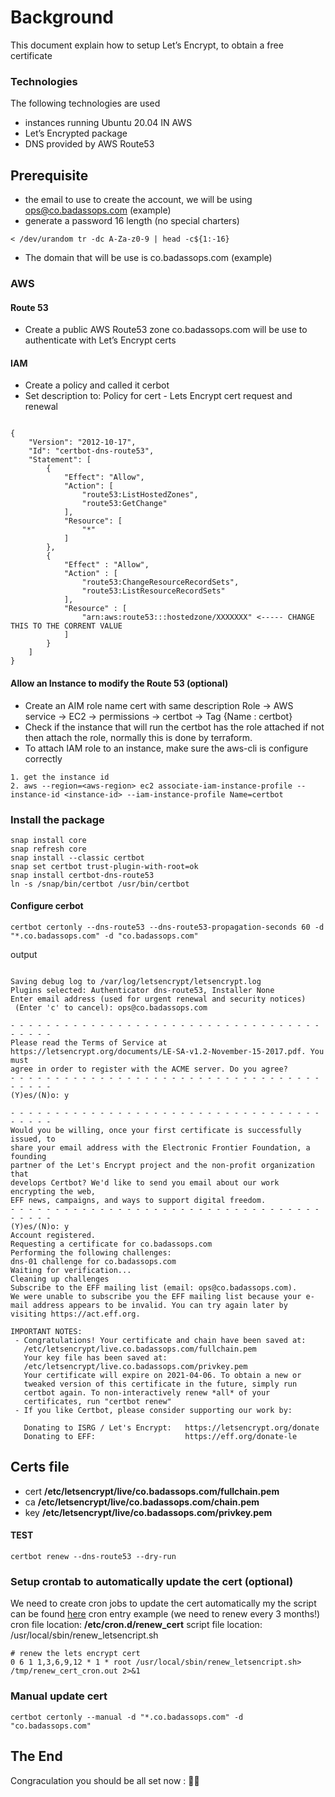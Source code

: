 # Background
This document explain how to setup Let’s Encrypt, to obtain a free certificate

### Technologies
The following technologies are used

- instances running Ubuntu 20.04 IN AWS
- Let’s Encrypted package
- DNS provided by AWS Route53

## Prerequisite
- the email to use to create the account, we will be using ops@co.badassops.com (example)
- generate a password 16 length (no special charters) 
```
< /dev/urandom tr -dc A-Za-z0-9 | head -c${1:-16}
```
- The domain that will be use is co.badassops.com (example)

### AWS

#### Route 53

- Create a public AWS Route53 zone co.badassops.com 
  will be use to authenticate with Let’s Encrypt certs


#### IAM

- Create a policy and called it cerbot 
- Set description to: Policy for cert - Lets Encrypt cert request and renewal
```

{
    "Version": "2012-10-17",
    "Id": "certbot-dns-route53",
    "Statement": [
        {
            "Effect": "Allow",
            "Action": [
                "route53:ListHostedZones",
                "route53:GetChange"
            ],
            "Resource": [
                "*"
            ]
        },
        {
            "Effect" : "Allow",
            "Action" : [
                "route53:ChangeResourceRecordSets",
                "route53:ListResourceRecordSets"
            ],
            "Resource" : [
                "arn:aws:route53:::hostedzone/XXXXXXX" <----- CHANGE THIS TO THE CORRENT VALUE
            ]
        }
    ]
}
```

#### Allow an Instance to modify the Route 53 (optional)
- Create an AIM role name cert with same description
	Role -> AWS service -> EC2 -> permissions -> certbot -> Tag {Name : certbot}
- Check if the instance that will run the certbot has the role attached
    if not then attach the role, normally this is done by terraform. 
- To attach IAM role to an instance, make sure the aws-cli is configure correctly
```
1. get the instance id
2. aws --region=<aws-region> ec2 associate-iam-instance-profile --instance-id <instance-id> --iam-instance-profile Name=certbot
```

### Install the package
```
snap install core
snap refresh core
snap install --classic certbot
snap set certbot trust-plugin-with-root=ok
snap install certbot-dns-route53
ln -s /snap/bin/certbot /usr/bin/certbot
```

#### Configure cerbot
```
certbot certonly --dns-route53 --dns-route53-propagation-seconds 60 -d "*.co.badassops.com" -d "co.badassops.com"
```

output
```

Saving debug log to /var/log/letsencrypt/letsencrypt.log
Plugins selected: Authenticator dns-route53, Installer None
Enter email address (used for urgent renewal and security notices)
 (Enter 'c' to cancel): ops@co.badassops.com

- - - - - - - - - - - - - - - - - - - - - - - - - - - - - - - - - - - - - - - -
Please read the Terms of Service at
https://letsencrypt.org/documents/LE-SA-v1.2-November-15-2017.pdf. You must
agree in order to register with the ACME server. Do you agree?
- - - - - - - - - - - - - - - - - - - - - - - - - - - - - - - - - - - - - - - -
(Y)es/(N)o: y

- - - - - - - - - - - - - - - - - - - - - - - - - - - - - - - - - - - - - - - -
Would you be willing, once your first certificate is successfully issued, to
share your email address with the Electronic Frontier Foundation, a founding
partner of the Let's Encrypt project and the non-profit organization that
develops Certbot? We'd like to send you email about our work encrypting the web,
EFF news, campaigns, and ways to support digital freedom.
- - - - - - - - - - - - - - - - - - - - - - - - - - - - - - - - - - - - - - - -
(Y)es/(N)o: y
Account registered.
Requesting a certificate for co.badassops.com
Performing the following challenges:
dns-01 challenge for co.badassops.com
Waiting for verification...
Cleaning up challenges
Subscribe to the EFF mailing list (email: ops@co.badassops.com).
We were unable to subscribe you the EFF mailing list because your e-mail address appears to be invalid. You can try again later by visiting https://act.eff.org.

IMPORTANT NOTES:
 - Congratulations! Your certificate and chain have been saved at:
   /etc/letsencrypt/live.co.badassops.com/fullchain.pem
   Your key file has been saved at:
   /etc/letsencrypt/live.co.badassops.com/privkey.pem
   Your certificate will expire on 2021-04-06. To obtain a new or
   tweaked version of this certificate in the future, simply run
   certbot again. To non-interactively renew *all* of your
   certificates, run "certbot renew"
 - If you like Certbot, please consider supporting our work by:

   Donating to ISRG / Let's Encrypt:   https://letsencrypt.org/donate
   Donating to EFF:                    https://eff.org/donate-le

```

## Certs file
- cert **/etc/letsencrypt/live/co.badassops.com/fullchain.pem**
- ca **/etc/letsencrypt/live/co.badassops.com/chain.pem**
- key **/etc/letsencrypt/live/co.badassops.com/privkey.pem**

#### TEST
```
certbot renew --dns-route53 --dry-run
```

### Setup crontab to automatically update the cert (optional)

We need to create cron jobs to update the cert automatically
my the script can be found [here](https://github.com/badassops/ldap-tool-go/blob/main/docs/letsEncrypt/renew_letsencript.sh)
cron entry example (we need to renew every 3 months!)
cron file location: **/etc/cron.d/renew_cert**
script file location: /usr/local/sbin/renew_letsencript.sh
```
# renew the lets encrypt cert
0 6 1 1,3,6,9,12 * 1 * root /usr/local/sbin/renew_letsencript.sh> /tmp/renew_cert_cron.out 2>&1
```

 
### Manual update cert
```
certbot certonly --manual -d "*.co.badassops.com" -d "co.badassops.com"
```

## The End
Congraculation you should be all set now : 🦄👏
 

